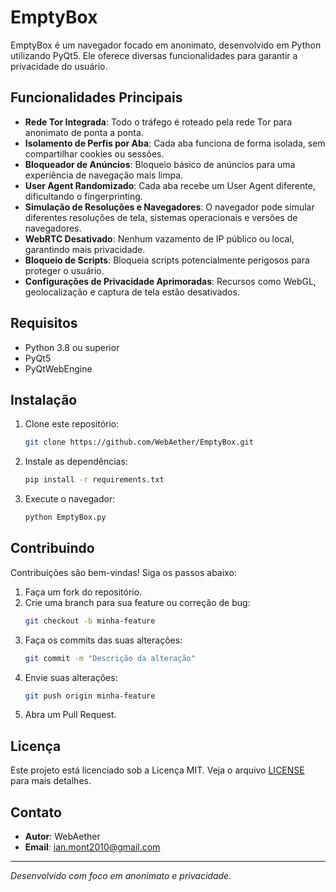 # EmptyBox

EmptyBox é um navegador focado em anonimato, desenvolvido em Python utilizando PyQt5. Ele oferece diversas funcionalidades para garantir a privacidade do usuário.

## Funcionalidades Principais

- **Rede Tor Integrada**: Todo o tráfego é roteado pela rede Tor para anonimato de ponta a ponta.
- **Isolamento de Perfis por Aba**: Cada aba funciona de forma isolada, sem compartilhar cookies ou sessões.
- **Bloqueador de Anúncios**: Bloqueio básico de anúncios para uma experiência de navegação mais limpa.
- **User Agent Randomizado**: Cada aba recebe um User Agent diferente, dificultando o fingerprinting.
- **Simulação de Resoluções e Navegadores**: O navegador pode simular diferentes resoluções de tela, sistemas operacionais e versões de navegadores.
- **WebRTC Desativado**: Nenhum vazamento de IP público ou local, garantindo mais privacidade.
- **Bloqueio de Scripts**: Bloqueia scripts potencialmente perigosos para proteger o usuário.
- **Configurações de Privacidade Aprimoradas**: Recursos como WebGL, geolocalização e captura de tela estão desativados.

## Requisitos

- Python 3.8 ou superior
- PyQt5
- PyQtWebEngine

## Instalação

1. Clone este repositório:
   ```bash
   git clone https://github.com/WebAether/EmptyBox.git
   ```

2. Instale as dependências:
   ```bash
   pip install -r requirements.txt
   ```

3. Execute o navegador:
   ```bash
   python EmptyBox.py
   ```

## Contribuindo

Contribuições são bem-vindas! Siga os passos abaixo:

1. Faça um fork do repositório.
2. Crie uma branch para sua feature ou correção de bug:
   ```bash
   git checkout -b minha-feature
   ```
3. Faça os commits das suas alterações:
   ```bash
   git commit -m "Descrição da alteração"
   ```
4. Envie suas alterações:
   ```bash
   git push origin minha-feature
   ```
5. Abra um Pull Request.

## Licença

Este projeto está licenciado sob a Licença MIT. Veja o arquivo [LICENSE](LICENSE) para mais detalhes.

## Contato

- **Autor**: WebAether  
- **Email**: [ian.mont2010@gmail.com](mailto:ian.mont2010@gmail.com)

---

_Desenvolvido com foco em anonimato e privacidade._
